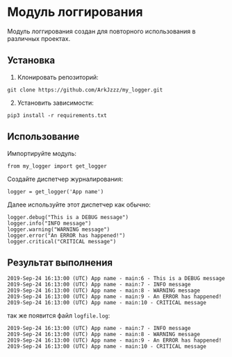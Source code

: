 # Модуль логгирования

Модуль логгирования создан для повторного использования в различных проектах.


## Установка

1. Клонировать репозиторий:
```
git clone https://github.com/ArkJzzz/my_logger.git
```

2. Установить зависимости: 
```
pip3 install -r requirements.txt

```


## Использование

Импортируйте модуль:
```
from my_logger import get_logger
```

Создайте диспетчер журналирования:
```
logger = get_logger('App name')
```

Далее используйте этот диспетчер как обычно:
```
logger.debug("This is a DEBUG message")
logger.info("INFO message")
logger.warning("WARNING message")
logger.error("An ERROR has happened!")
logger.critical("CRITICAL message")
```

## Результат выполнения
```
2019-Sep-24 16:13:00 (UTC) App name - main:6 - This is a DEBUG message
2019-Sep-24 16:13:00 (UTC) App name - main:7 - INFO message
2019-Sep-24 16:13:00 (UTC) App name - main:8 - WARNING message
2019-Sep-24 16:13:00 (UTC) App name - main:9 - An ERROR has happened!
2019-Sep-24 16:13:00 (UTC) App name - main:10 - CRITICAL message
```

так же появится файл `logfile.log`:
```
2019-Sep-24 16:13:00 (UTC) App name - main:7 - INFO message
2019-Sep-24 16:13:00 (UTC) App name - main:8 - WARNING message
2019-Sep-24 16:13:00 (UTC) App name - main:9 - An ERROR has happened!
2019-Sep-24 16:13:00 (UTC) App name - main:10 - CRITICAL message
```





 